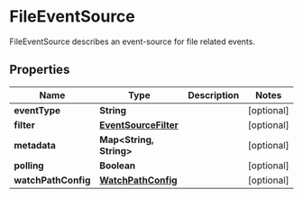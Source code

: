 

# FileEventSource

FileEventSource describes an event-source for file related events.
## Properties

Name | Type | Description | Notes
------------ | ------------- | ------------- | -------------
**eventType** | **String** |  |  [optional]
**filter** | [**EventSourceFilter**](EventSourceFilter.md) |  |  [optional]
**metadata** | **Map&lt;String, String&gt;** |  |  [optional]
**polling** | **Boolean** |  |  [optional]
**watchPathConfig** | [**WatchPathConfig**](WatchPathConfig.md) |  |  [optional]



